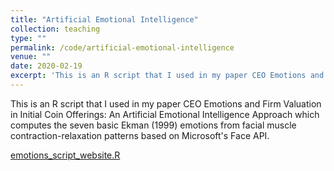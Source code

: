 ```yaml
---
title: "Artificial Emotional Intelligence"
collection: teaching
type: ""
permalink: /code/artificial-emotional-intelligence
venue: ""
date: 2020-02-19
excerpt: 'This is an R script that I used in my paper CEO Emotions and Firm Valuation in Initial Coin Offerings: An Artificial Emotional Intelligence Approach which computes the seven basic Ekman (1999) emotions from facial muscle contraction-relaxation patterns based on Microsoft's Face API.'
---
```


This is an R script that I used in my paper CEO Emotions and Firm Valuation in Initial Coin Offerings: An Artificial Emotional Intelligence Approach which computes the seven basic Ekman (1999) emotions from facial muscle contraction-relaxation patterns based on Microsoft's Face API.

[emotions_script_website.R](/files/emotions_script_website.R)
